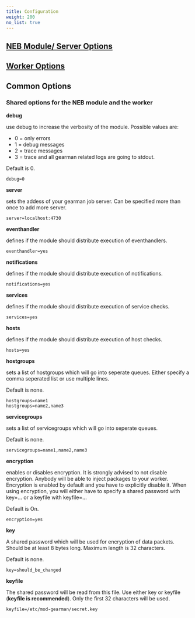 ```yaml
---
title: Configuration
weight: 200
no_list: true
---
```


## [NEB Module/ Server Options](module/_index.md)
## [Worker Options](worker/_index.md)
## Common Options

### Shared options for the NEB module and the worker

**debug**

use debug to increase the verbosity of the module. Possible values are:
-   0 = only errors
-   1 = debug messages
-   2 = trace messages
-   3 = trace and all gearman related logs are going to stdout.

Default is 0.

    debug=0

**server**

sets the addess of your gearman job server. Can be specified more than once to add more server.

    server=localhost:4730

**eventhandler**

defines if the module should distribute execution of eventhandlers.

    eventhandler=yes

**notifications**

defines if the module should distribute execution of notifications.

    notifications=yes

**services**

defines if the module should distribute execution of service checks.

    services=yes

**hosts**

defines if the module should distribute execution of host checks.

    hosts=yes

**hostgroups**

sets a list of hostgroups which will go into seperate queues. Either specify a comma seperated list or use multiple lines.

Default is none.

    hostgroups=name1
    hostgroups=name2,name3

**servicegroups**

sets a list of servicegroups which will go into seperate queues.

Default is none.

    servicegroups=name1,name2,name3

**encryption**

enables or disables encryption. It is strongly advised to not disable encryption. Anybody will be able to inject packages to your worker. Encryption is enabled by default and you have to explicitly disable it. When using encryption, you will either have to specify a shared password with key=... or a keyfile with keyfile=...

Default is On.

    encryption=yes

**key**

A shared password which will be used for encryption of data packets. Should be at least 8 bytes long. Maximum length is 32 characters.

Default is none.

    key=should_be_changed

**keyfile**

The shared password will be read from this file. Use either key or keyfile (**keyfile is recommended**). Only the first 32 characters will be used.

    keyfile=/etc/mod-gearman/secret.key
